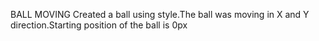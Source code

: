 BALL MOVING
Created a ball using style.The ball was moving in X and Y direction.Starting position of the ball is 0px 
